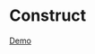 # Construct

[Demo](https://MichaelLegedza.github.io/Construct/ "Construct: partners and management") 